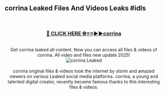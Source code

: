 ## corrina Leaked Files And Videos Leaks #idls
<br>
<div align="center">
<h3><a href="https://watchclip.my.id/corrina" rel="nofollow">🔴 CLICK HERE 🌐==►►corrina</a></h3>
<br>
Get corrina leaked all content. Now you can access all files & videos of corrina. All video and files new update 2025!
<br>
<a href="https://watchclip.my.id/corrina" rel="nofollow" data-target="animated-image.originalLink"><img src="https://i.ibb.co.com/WyWwxjT/player-gif2.gif" alt="corrina Leaked" style="max-width: 100%; display: inline-block;" data-target="animated-image.originalImage"></a>
<br><br>
corrina original files & videos took the internet by storm and amazed viewers on various Leaked social media platforms. corrina, a young and talented digital creator, recently became famous thanks to this interesting files & videos.
</div>
<br>